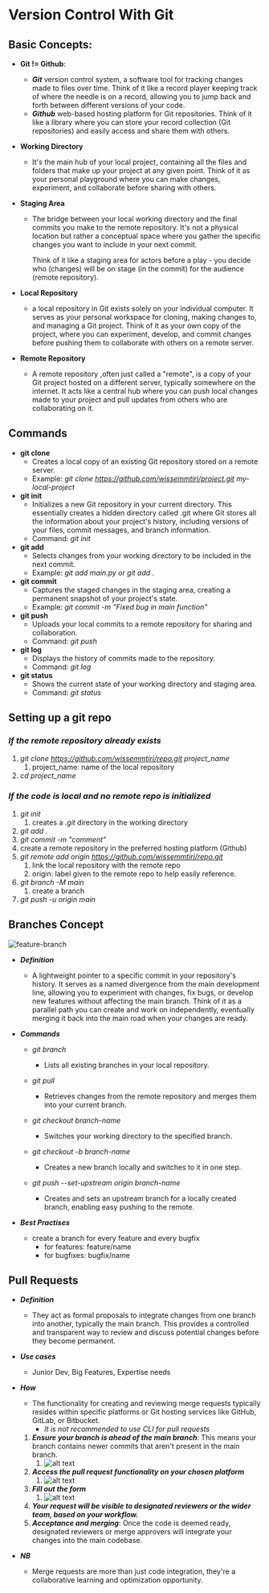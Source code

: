 # Version Control With Git

## Basic Concepts:

- **Git != Github**:

  - **_Git_** version control system, a software tool for tracking changes made to files over time. Think of it like a record player keeping track of where the needle is on a record, allowing you to jump back and forth between different versions of your code.
  - **_Github_** web-based hosting platform for Git repositories. Think of it like a library where you can store your record collection (Git repositories) and easily access and share them with others.

- **Working Directory**

  - It's the main hub of your local project, containing all the files and folders that make up your project at any given point. Think of it as your personal playground where you can make changes, experiment, and collaborate before sharing with others.

- **Staging Area**

  - The bridge between your local working directory and the final commits you make to the remote repository. It's not a physical location but rather a conceptual space where you gather the specific changes you want to include in your next commit.

    Think of it like a staging area for actors before a play - you decide who (changes) will be on stage (in the commit) for the audience (remote repository).

- **Local Repository**

  - a local repository in Git exists solely on your individual computer. It serves as your personal workspace for cloning, making changes to, and managing a Git project. Think of it as your own copy of the project, where you can experiment, develop, and commit changes before pushing them to collaborate with others on a remote server.

- **Remote Repository**
  - A remote repository ,often just called a "remote", is a copy of your Git project hosted on a different server, typically somewhere on the internet. It acts like a central hub where you can push local changes made to your project and pull updates from others who are collaborating on it.

## Commands

- **git clone**
  - Creates a local copy of an existing Git repository stored on a remote server.
  - Example: _git clone https://github.com/wissemmtiri/project.git my-local-project_
- **git init**
  - Initializes a new Git repository in your current directory. This essentially creates a hidden directory called .git where Git stores all the information about your project's history, including versions of your files, commit messages, and branch information.
  - Command: _git init_
- **git add**
  - Selects changes from your working directory to be included in the next commit.
  - Example: _git add main.py_ or _git add ._
- **git commit**
  - Captures the staged changes in the staging area, creating a permanent snapshot of your project's state.
  - Example: _git commit -m "Fixed bug in main function"_
- **git push**
  - Uploads your local commits to a remote repository for sharing and collaboration.
  - Command: _git push_
- **git log**
  - Displays the history of commits made to the repository.
  - Command: _git log_
- **git status**
  - Shows the current state of your working directory and staging area.
  - Command: _git status_

## Setting up a git repo

### _If the remote repository already exists_

1. _git clone https://github.com/wissemmtiri/repo.git project_name_
   1. project_name: name of the local repository
2. _cd project_name_

### _If the code is local and no remote repo is initialized_

1. _git init_
   1. creates a _.git_ directory in the working directory
2. _git add ._
3. _git commit -m "comment"_
4. create a remote repository in the preferred hosting platform (Github)
5. _git remote add origin https://github.com/wissemmtiri/repo.git_
   1. link the local repository with the remote repo
   2. origin: label given to the remote repo to help easily reference.
6. _git branch -M main_
   1. create a branch
7. _git push -u origin main_

## Branches Concept

![feature-branch](./images/git/image.png)

- **_Definition_**

  - A lightweight pointer to a specific commit in your repository's history. It serves as a named divergence from the main development line, allowing you to experiment with changes, fix bugs, or develop new features without affecting the main branch. Think of it as a parallel path you can create and work on independently, eventually merging it back into the main road when your changes are ready.

- **_Commands_**

  - _git branch_
    - Lists all existing branches in your local repository.
  - _git pull_
    - Retrieves changes from the remote repository and merges them into your current branch.
  - _git checkout branch-name_

    - Switches your working directory to the specified branch.

  - _git checkout -b branch-name_
    - Creates a new branch locally and switches to it in one step.
  - _git push --set-upstream origin branch-name_
    - Creates and sets an upstream branch for a locally created branch, enabling easy pushing to the remote.

- **_Best Practises_**
  - create a branch for every feature and every bugfix
    - for features: feature/name
    - for bugfixes: bugfix/name

## Pull Requests

- **_Definition_**
  - They act as formal proposals to integrate changes from one branch into another, typically the main branch. This provides a controlled and transparent way to review and discuss potential changes before they become permanent.
- **_Use cases_**
  - Junior Dev, Big Features, Expertise needs
- **_How_**

  - The functionality for creating and reviewing merge requests typically resides within specific platforms or Git hosting services like GitHub, GitLab, or Bitbucket.
    - _It is not recommended to use CLI for pull requests_

  1. **_Ensure your branch is ahead of the main branch_**: This means your branch contains newer commits that aren't present in the main branch.
     1. ![alt text](./images/git/image-2.png)
  2. **_Access the pull request functionality on your chosen platform_**
     1. ![alt text](./images/git/image-3.png)
  3. **_Fill out the form_**
     1. ![alt text](./images/git/image-4.png)
  4. **_Your request will be visible to designated reviewers or the wider team, based on your workflow._**
  5. **_Acceptance and merging_**: Once the code is deemed ready, designated reviewers or merge approvers will integrate your changes into the main codebase.

- **_NB_**
  - Merge requests are more than just code integration, they're a collaborative learning and optimization opportunity.

